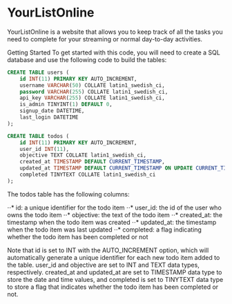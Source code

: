 # YourListOnline
YourListOnline is a website that allows you to keep track of all the tasks you need to complete for your streaming or normal day-to-day activities.

Getting Started
To get started with this code, you will need to create a SQL database and use the following code to build the tables:

```sql
CREATE TABLE users (
    id INT(11) PRIMARY KEY AUTO_INCREMENT,
    username VARCHAR(50) COLLATE latin1_swedish_ci,
    password VARCHAR(255) COLLATE latin1_swedish_ci,
    api_key VARCHAR(255) COLLATE latin1_swedish_ci,
    is_admin TINYINT(1) DEFAULT 0,
    signup_date DATETIME,
    last_login DATETIME
);

CREATE TABLE todos (
    id INT(11) PRIMARY KEY AUTO_INCREMENT,
    user_id INT(11),
    objective TEXT COLLATE latin1_swedish_ci,
    created_at TIMESTAMP DEFAULT CURRENT_TIMESTAMP,
    updated_at TIMESTAMP DEFAULT CURRENT_TIMESTAMP ON UPDATE CURRENT_TIMESTAMP,
    completed TINYTEXT COLLATE latin1_swedish_ci
);
```

The todos table has the following columns:

⋅⋅* id: a unique identifier for the todo item
⋅⋅* user_id: the id of the user who owns the todo item
⋅⋅* objective: the text of the todo item
⋅⋅* created_at: the timestamp when the todo item was created
⋅⋅* updated_at: the timestamp when the todo item was last updated
⋅⋅* completed: a flag indicating whether the todo item has been completed or not

Note that id is set to INT with the AUTO_INCREMENT option, which will automatically generate a unique identifier for each new todo item added to the table. user_id and objective are set to INT and TEXT data types, respectively. created_at and updated_at are set to TIMESTAMP data type to store the date and time values, and completed is set to TINYTEXT data type to store a flag that indicates whether the todo item has been completed or not.